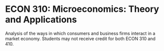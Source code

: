 # ECON 310: Microeconomics: Theory and Applications

Analysis of the ways in which consumers and business firms interact in a market economy. Students may not receive credit for both ECON 310 and 410.